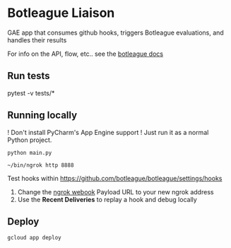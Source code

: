 # Botleague Liaison

GAE app that consumes github hooks, triggers Botleague evaluations, 
and handles their results

For info on the API, flow, etc.. see the [botleague docs](https://github.com/botleague/botleague)

## Run tests

pytest -v tests/*

## Running locally

! Don't install PyCharm's App Engine support ! Just run it as a normal Python project.

```
python main.py
``` 

```
~/bin/ngrok http 8888
```

Test hooks within https://github.com/botleague/botleague/settings/hooks


1. Change the [ngrok webook](https://github.com/botleague/botleague/settings/hooks/101461445) Payload URL to your new ngrok address
2. Use the **Recent Deliveries** to replay a hook and debug locally


## Deploy

```
gcloud app deploy
```
